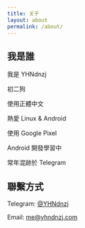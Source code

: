 ```yaml
---
title: 关于
layout: about
permalink: /about/
---
```


## 我是誰

我是 YHNdnzj

初二狗

使用正體中文

熱愛 Linux & Android

使用 Google Pixel

Android 開發學習中

常年混跡於 Telegram

## 聯繫方式

Telegram: [@YHNdnzj](https://t.me/YHNdnzj)

Email: me@yhndnzj.com